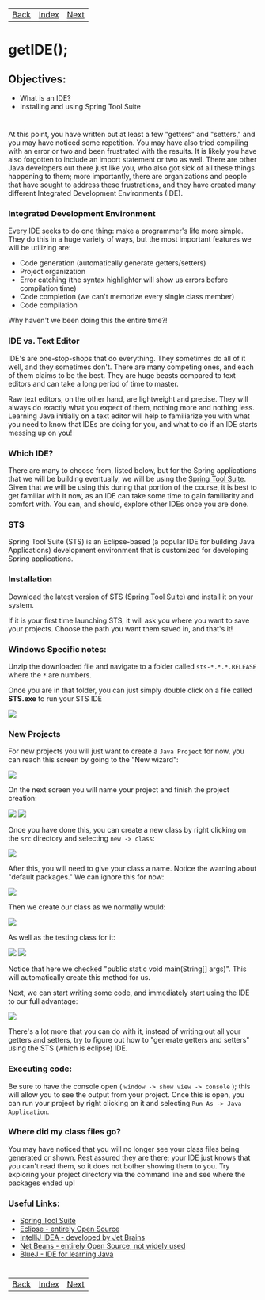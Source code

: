 <table width="100%">
    <tr>
        <td><a href="./007_Singly_Linked_List.md">Back</a></td>
        <td><a href="../Index.md">Index</a></td>
        <td><a href="./009_Inheritance.md">Next</a></td>
    </tr>
</table>

#

# getIDE();
## __Objectives:__
*   What is an IDE?
*   Installing and using Spring Tool Suite
#
At this point, you have written out at least a few "getters" and "setters," and you may have noticed some repetition. You may have also tried compiling with an error or two and been frustrated with the results. It is likely you have also forgotten to include an import statement or two as well. There are other Java developers out there just like you, who also got sick of all these things happening to them; more importantly, there are organizations and people that have sought to address these frustrations, and they have created many different Integrated Development Environments (IDE).

### __Integrated Development Environment__
Every IDE seeks to do one thing: make a programmer's life more simple. They do this in a huge variety of ways, but the most important features we will be utilizing are:

*   Code generation (automatically generate getters/setters)
*   Project organization
*   Error catching (the syntax highlighter will show us errors before compilation time)
*   Code completion (we can't memorize every single class member)
*   Code compilation

Why haven't we been doing this the entire time?!

### __IDE vs. Text Editor__
IDE's are one-stop-shops that do everything. They sometimes do all of it well, and they sometimes don't. There are many competing ones, and each of them claims to be the best. They are huge beasts compared to text editors and can take a long period of time to master.

Raw text editors, on the other hand, are lightweight and precise. They will always do exactly what you expect of them, nothing more and nothing less. Learning Java initially on a text editor will help to familiarize you with what you need to know that IDEs are doing for you, and what to do if an IDE starts messing up on you!

### __Which IDE?__
There are many to choose from, listed below, but for the Spring applications that we will be building eventually, we will be using the [Spring Tool Suite](https://spring.io/tools). Given that we will be using this during that portion of the course, it is best to get familiar with it now, as an IDE can take some time to gain familiarity and comfort with. You can, and should, explore other IDEs once you are done.

### __STS__
Spring Tool Suite (STS) is an Eclipse-based (a popular IDE for building Java Applications) development environment that is customized for developing Spring applications.

### __Installation__
Download the latest version of STS ([Spring Tool Suite](https://spring.io/tools))  and install it on your system.

If it is your first time launching STS, it will ask you where you want to save your projects. Choose the path you want them saved in, and that's it!

### __Windows Specific notes:__
Unzip the downloaded file and navigate to a folder called `sts-*.*.*.RELEASE` where the `*` are numbers.

Once you are in that folder, you can just simply double click on a file called __STS.exe__ to run your STS IDE

<img src="./../000_img/sts.png">

### __New Projects__
For new projects you will just want to create a `Java Project` for now, you can reach this screen by going to the "New wizard":

<img src="./../000_img/getIDE_01.png">

On the next screen you will name your project and finish the project creation:


<img src="./../000_img/getIDE_02.png" >
<img src="./../000_img/getIDE_03.png" >


Once you have done this, you can create a new class by right clicking on the `src` directory and selecting `new -> class`:

<img src="./../000_img/getIDE_04.png">

After this, you will need to give your class a name. Notice the warning about "default packages." We can ignore this for now:

<img src="./../000_img/getIDE_05.png">

Then we create our class as we normally would:

<img src="./../000_img/getIDE_06.png">

As well as the testing class for it:

<img src="./../000_img/getIDE_07.png">

<img src="./../000_img/getIDE_08.png">

Notice that here we checked "public static void main(String[] args)". This will automatically create this method for us.

Next, we can start writing some code, and immediately start using the IDE to our full advantage:

<img src="./../000_img/getIDE_09.png">

There's a lot more that you can do with it, instead of writing out all your getters and setters, try to figure out how to "generate getters and setters" using the STS (which is eclipse) IDE.

### __Executing code:__
Be sure to have the console open ( `window -> show view -> console` ); this will allow you to see the output from your project. Once this is open, you can run your project by right clicking on it and selecting `Run As -> Java Application`.

### __Where did my class files go?__
You may have noticed that you will no longer see your class files being generated or shown. Rest assured they are there; your IDE just knows that you can't read them, so it does not bother showing them to you. Try exploring your project directory via the command line and see where the packages ended up!

### __Useful Links:__
*   [Spring Tool Suite](https://spring.io/tools)
*   [Eclipse - entirely Open Source](https://eclipse.org/)
*   [IntelliJ IDEA - developed by Jet Brains](https://www.jetbrains.com/idea/specials/idea/idea.html)
*   [Net Beans - entirely Open Source, not widely used](https://netbeans.org/)
*   [BlueJ - IDE for learning Java](https://bluej.org/)

#

[]()
<table width="100%">
    <tr>
        <td><a href="./007_Singly_Linked_List.md">Back</a></td>
        <td><a href="../Index.md">Index</a></td>
        <td><a href="./009_Inheritance.md">Next</a></td>
    </tr>
</table>